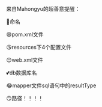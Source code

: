 来自Mahongyu的超善意提醒：

🤡命名

😄pom.xml文件

😘resources下4个配置文件

😊web.xml文件

💕db数据库名

😂mapper文件sql语句中的resultType

😏路径！！！！
